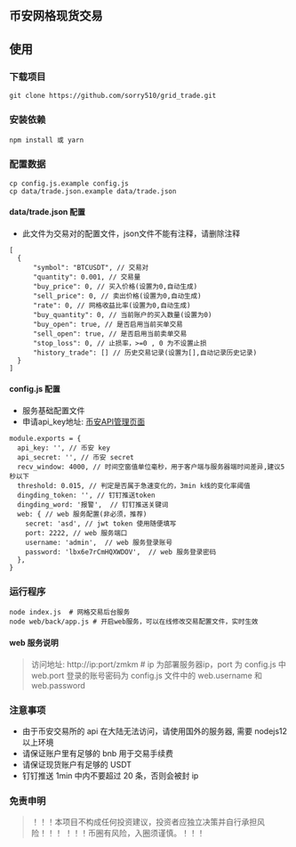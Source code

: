 ## 币安网格现货交易

## 使用

### 下载项目
```
git clone https://github.com/sorry510/grid_trade.git
```

### 安装依赖

```
npm install 或 yarn
```

### 配置数据

```
cp config.js.example config.js
cp data/trade.json.example data/trade.json
```


#### data/trade.json 配置
- 此文件为交易对的配置文件，json文件不能有注释，请删除注释

```
[
  {
      "symbol": "BTCUSDT", // 交易对
      "quantity": 0.001, // 交易量
      "buy_price": 0, // 买入价格(设置为0,自动生成)
      "sell_price": 0, // 卖出价格(设置为0,自动生成)
      "rate": 0, // 网格收益比率(设置为0,自动生成)
      "buy_quantity": 0, // 当前账户的买入数量(设置为0)
      "buy_open": true, // 是否启用当前买单交易
      "sell_open": true, // 是否启用当前卖单交易
      "stop_loss": 0, // 止损率，>=0 , 0 为不设置止损
      "history_trade": [] // 历史交易记录(设置为[],自动记录历史记录)
  }
]
```

#### config.js 配置
- 服务基础配置文件
- 申请api_key地址: [币安API管理页面](https://www.binance.com/cn/usercenter/settings/api-management)

```
module.exports = {
  api_key: '', // 币安 key
  api_secret: '', // 币安 secret
  recv_window: 4000, // 时间空窗值单位毫秒，用于客户端与服务器端时间差异,建议5秒以下
  threshold: 0.015, // 判定是否属于急速变化的，3min k线的变化率阈值
  dingding_token: '', // 钉钉推送token
  dingding_word: '报警',  // 钉钉推送关键词
  web: { // web 服务配置(非必须，推荐)
    secret: 'asd', // jwt token 使用随便填写
    port: 2222, // web 服务端口
    username: 'admin',  // web 服务登录账号
    password: 'lbx6e7rCmHQXWDOV',  // web 服务登录密码
  },
}
```

### 运行程序

```
node index.js  # 网格交易后台服务
node web/back/app.js # 开启web服务，可以在线修改交易配置文件，实时生效
```

#### web 服务说明
>访问地址: http://ip:port/zmkm # ip 为部署服务器ip，port 为 config.js 中 web.port
登录的账号密码为 config.js 文件中的  web.username 和 web.password

### 注意事项
- 由于币安交易所的 api 在大陆无法访问，请使用国外的服务器, 需要 nodejs12 以上环境
- 请保证账户里有足够的 bnb 用于交易手续费
- 请保证现货账户有足够的 USDT
- 钉钉推送 1min 中内不要超过 20 条，否则会被封 ip

### 免责申明
>！！！本项目不构成任何投资建议，投资者应独立决策并自行承担风险！！！
！！！币圈有风险，入圈须谨慎。！！！


